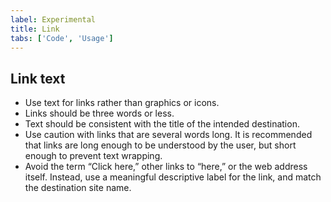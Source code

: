 ```yaml
---
label: Experimental
title: Link
tabs: ['Code', 'Usage']
---
```


## Link text

- Use text for links rather than graphics or icons.
- Links should be three words or less.
- Text should be consistent with the title of the intended destination.
- Use caution with links that are several words long. It is recommended that links are long enough to be understood by the user, but short enough to prevent text wrapping.
- Avoid the term “Click here,” other links to “here,” or the web address itself. Instead, use a meaningful descriptive label for the link, and match the destination site name.
